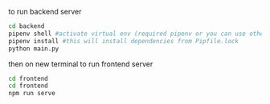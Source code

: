 to run backend server

```sh
cd backend
pipenv shell #activate virtual env (required pipenv or you can use other virtual enviroment libraries then accordingly do the next step)
pipenv install #this will install dependencies from Pipfile.lock
python main.py
```

then on new terminal
to run frontend server

```sh
cd frontend
cd frontend
npm run serve
```
